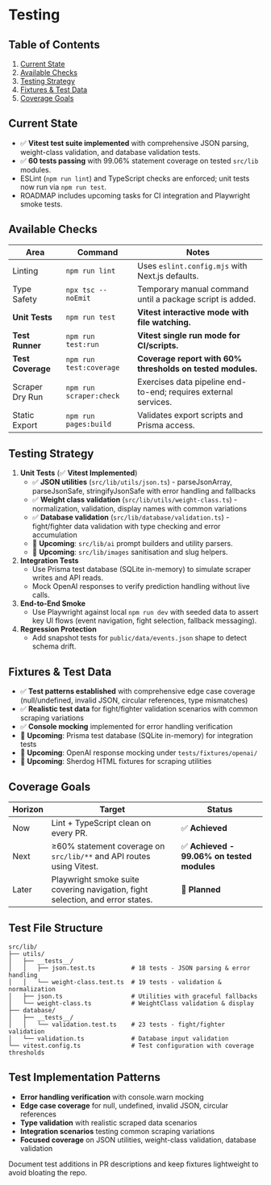 # Testing

## Table of Contents
1. [Current State](#current-state)
2. [Available Checks](#available-checks)
3. [Testing Strategy](#testing-strategy)
4. [Fixtures & Test Data](#fixtures--test-data)
5. [Coverage Goals](#coverage-goals)

## Current State
- ✅ **Vitest test suite implemented** with comprehensive JSON parsing, weight-class validation, and database validation tests.
- ✅ **60 tests passing** with 99.06% statement coverage on tested `src/lib` modules.
- ESLint (`npm run lint`) and TypeScript checks are enforced; unit tests now run via `npm run test`.
- ROADMAP includes upcoming tasks for CI integration and Playwright smoke tests.

## Available Checks
| Area | Command | Notes |
| --- | --- | --- |
| Linting | `npm run lint` | Uses `eslint.config.mjs` with Next.js defaults. |
| Type Safety | `npx tsc --noEmit` | Temporary manual command until a package script is added. |
| **Unit Tests** | `npm run test` | **Vitest interactive mode with file watching.** |
| **Test Runner** | `npm run test:run` | **Vitest single run mode for CI/scripts.** |
| **Test Coverage** | `npm run test:coverage` | **Coverage report with 60% thresholds on tested modules.** |
| Scraper Dry Run | `npm run scraper:check` | Exercises data pipeline end-to-end; requires external services. |
| Static Export | `npm run pages:build` | Validates export scripts and Prisma access. |

## Testing Strategy
1. **Unit Tests** (✅ **Vitest Implemented**)
   - ✅ **JSON utilities** (`src/lib/utils/json.ts`) - parseJsonArray, parseJsonSafe, stringifyJsonSafe with error handling and fallbacks
   - ✅ **Weight class validation** (`src/lib/utils/weight-class.ts`) - normalization, validation, display names with common variations
   - ✅ **Database validation** (`src/lib/database/validation.ts`) - fight/fighter data validation with type checking and error accumulation
   - 🔄 **Upcoming**: `src/lib/ai` prompt builders and utility parsers.
   - 🔄 **Upcoming**: `src/lib/images` sanitisation and slug helpers.
2. **Integration Tests**
   - Use Prisma test database (SQLite in-memory) to simulate scraper writes and API reads.
   - Mock OpenAI responses to verify prediction handling without live calls.
3. **End-to-End Smoke**
   - Use Playwright against local `npm run dev` with seeded data to assert key UI flows (event navigation, fight selection, fallback messaging).
4. **Regression Protection**
   - Add snapshot tests for `public/data/events.json` shape to detect schema drift.

## Fixtures & Test Data
- ✅ **Test patterns established** with comprehensive edge case coverage (null/undefined, invalid JSON, circular references, type mismatches)
- ✅ **Realistic test data** for fight/fighter validation scenarios with common scraping variations
- ✅ **Console mocking** implemented for error handling verification
- 🔄 **Upcoming**: Prisma test database (SQLite in-memory) for integration tests
- 🔄 **Upcoming**: OpenAI response mocking under `tests/fixtures/openai/`
- 🔄 **Upcoming**: Sherdog HTML fixtures for scraping utilities

## Coverage Goals
| Horizon | Target | Status |
| --- | --- | --- |
| Now | Lint + TypeScript clean on every PR. | ✅ **Achieved** |
| Next | ≥60% statement coverage on `src/lib/**` and API routes using Vitest. | ✅ **Achieved - 99.06% on tested modules** |
| Later | Playwright smoke suite covering navigation, fight selection, and error states. | 🔄 **Planned** |

## Test File Structure
```
src/lib/
├── utils/
│   ├── __tests__/
│   │   ├── json.test.ts          # 18 tests - JSON parsing & error handling
│   │   └── weight-class.test.ts  # 19 tests - validation & normalization
│   ├── json.ts                   # Utilities with graceful fallbacks
│   └── weight-class.ts           # WeightClass validation & display
├── database/
│   ├── __tests__/
│   │   └── validation.test.ts    # 23 tests - fight/fighter validation
│   └── validation.ts             # Database input validation
└── vitest.config.ts              # Test configuration with coverage thresholds
```

## Test Implementation Patterns
- **Error handling verification** with console.warn mocking
- **Edge case coverage** for null, undefined, invalid JSON, circular references
- **Type validation** with realistic scraped data scenarios
- **Integration scenarios** testing common scraping variations
- **Focused coverage** on JSON utilities, weight-class validation, database validation

Document test additions in PR descriptions and keep fixtures lightweight to avoid bloating the repo.
